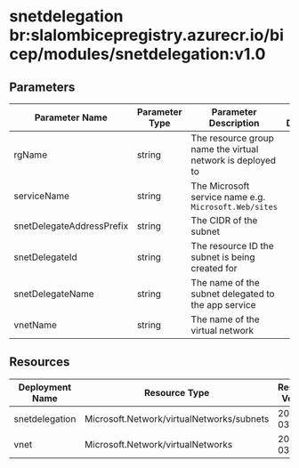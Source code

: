 # snetdelegation br:slalombicepregistry.azurecr.io/bicep/modules/snetdelegation:v1.0

## Parameters

| Parameter Name            | Parameter Type | Parameter Description                                      | Parameter DefaultValue | Parameter AllowedValues |
| ------------------------- | -------------- | ---------------------------------------------------------- | ---------------------- | ----------------------- |
| rgName                    | string         | The resource group name the virtual network is deployed to |                        |                         |
| serviceName               | string         | The Microsoft service name e.g. `Microsoft.Web/sites`      |                        |                         |
| snetDelegateAddressPrefix | string         | The CIDR of the subnet                                     |                        |                         |
| snetDelegateId            | string         | The resource ID the subnet is being created for            |                        |                         |
| snetDelegateName          | string         | The name of the subnet delegated to the app service        |                        |                         |
| vnetName                  | string         | The name of the virtual network                            |                        |                         |

## Resources

| Deployment Name | Resource Type                             | Resource Version | Existing | Resource Comment |
| --------------- | ----------------------------------------- | ---------------- | -------- | ---------------- |
| snetdelegation  | Microsoft.Network/virtualNetworks/subnets | 2021-03-01       | False    |                  |
| vnet            | Microsoft.Network/virtualNetworks         | 2021-03-01       | True     |                  |
